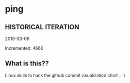 # ping

## HISTORICAL ITERATION
2010-03-06

Incremented: 4660

## What is this?? 
Linux skills to hack the github commit visualization chart `;-)`
